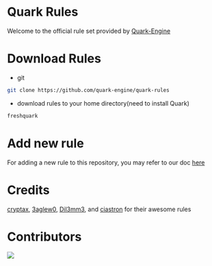 # Quark Rules

Welcome to the official rule set provided by [Quark-Engine](https://github.com/quark-engine/quark-engine)

# Download Rules

* git

```bash
git clone https://github.com/quark-engine/quark-rules
```

* download rules to your home directory(need to install Quark)

```bash
freshquark
```

# Add new rule

For adding a new rule to this repository, you may refer to our doc [here](https://quark-engine.readthedocs.io/en/latest/addRules.html)

# Credits

[cryptax](https://github.com/cryptax), [3aglew0](https://github.com/3aglew0), [Dil3mm3](https://github.com/Dil3mm3), and [ciastron](https://github.com/ciastron) for their awesome rules


# Contributors
<a href="https://github.com/quark-engine/quark-rules/graphs/contributors">
  <img src="https://contrib.rocks/image?repo=quark-engine/quark-rules" />
</a>
